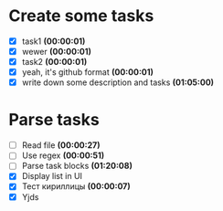 # Create some tasks
- [x] task1 **(00:00:01)**
- [x] wewer **(00:00:01)**
- [x] task2 **(00:00:01)**
- [x] yeah, it's github format **(00:00:01)**
- [x] write down some description and tasks **(01:05:00)**

# Parse tasks

- [ ] Read file **(00:00:27)**
- [ ] Use regex **(00:00:51)**
- [ ] Parse task blocks **(01:20:08)**
- [x] Display list in UI
- [x] Тест кириллицы **(00:00:07)**
- [x] Yjds